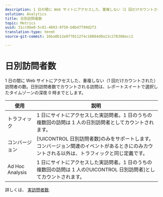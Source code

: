 ```yaml
---
description: 1 日の間に Web サイトにアクセスした、重複しない（1 回だけカウントされた）訪問者の数。日別訪問者数でカウントされる訪問は、レポートスイートで選択したタイムゾーンの深夜 0 時までとします。
solution: Analytics
title: 日別訪問者数
topic: Metrics
uuid: 31cc98e0-5c81-4893-9f50-b0b47799d2f3
translation-type: tm+mt
source-git-commit: 16ba0b12e0f70112f4c10804d0a13c278388ecc2

---
```



# 日別訪問者数

1 日の間に Web サイトにアクセスした、重複しない（1 回だけカウントされた）訪問者の数。日別訪問者数でカウントされる訪問は、レポートスイートで選択したタイムゾーンの深夜 0 時までとします。

| 使用 | 説明 |
|---|---|
| トラフィック | 1 日にサイトにアクセスした実訪問者。1 日のうちの複数回の訪問は 1 人の日別訪問者としてカウントされます。 |
| コンバージョン | [!UICONTROL 日別訪問者数]のみをサポートします。コンバージョン関連のイベントがあるときにのみカウントされる以外は、トラフィックと同じ定義です。 |
| Ad Hoc Analysis | 1 日にサイトにアクセスした実訪問者。1 日のうちの複数回の訪問は 1 人の[!UICONTROL 日別訪問者]としてカウントされます。 |

詳しくは、 [実訪問者数](/help/components/c-variables/c-metrics/metrics-unique-visitors.md).
